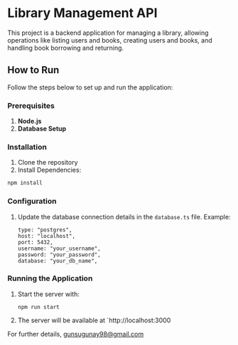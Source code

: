 # Library Management API

This project is a backend application for managing a library, allowing operations like listing users and books, creating users and books, and handling book borrowing and returning. 

## How to Run

Follow the steps below to set up and run the application:

### Prerequisites

1. **Node.js**
2. **Database Setup**

### Installation

1. Clone the repository
2. Install Dependencies:
 ```bash
npm install
```

### Configuration

1. Update the database connection details in the `database.ts` file. Example:
    ```
    type: "postgres",
    host: "localhost",
    port: 5432,
    username: "your_username",
    password: "your_password",
    database: "your_db_name",
    ```
### Running the Application

1. Start the server with:
    ```
    npm run start
    ```
2. The server will be available at `http://localhost:3000



For further details, gunsugunay98@gmail.com
